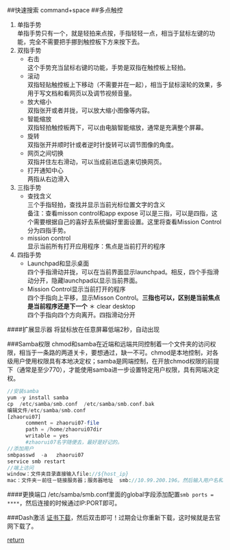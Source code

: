 ##快速搜索
command+space
##多点触控
1. 单指手势 
<br>单指手势只有一个，就是轻拍来点按，手指轻轻一点，相当于鼠标左键的功能，完全不需要把手挪到触控板下方来按下去。
1. 双指手势
     * 右击
          <br>这个手势充当鼠标右键的功能，手势是双指在触控板上轻拍。
     * 滚动
          <br>双指轻贴触控板上下移动（不需要并在一起），相当于鼠标滚轮的效果，多用于写文档和看网页以及调节视频音量。
     * 放大缩小
          <br>双指张开或者并拢，可以放大缩小图像等内容。
     * 智能缩放
          <br>双指轻拍触控板两下，可以由电脑智能缩放，通常是充满整个屏幕。
     * 旋转
          <br>双指张开并顺时针或者逆时针旋转可以调节图像的角度。
     * 网页之间切换
          <br>双指并住左右滑动，可以当成前进后退来切换网页。
     * 打开通知中心
          <br>两指从右边滑入
1. 三指手势
     * 查找含义
          <br>三个手指轻拍，查找并显示当前光标位置文字的含义
          <br>备注：查看misson control和app expose 可以是三指，可以是四指，这个需要根据自己的喜好去系统偏好里面设置。这里将查看Mission Control分为四指手势。
     * mission control
          <br>显示当前所有打开应用程序：焦点是当前打开的程序
1. 四指手势
     * Launchpad和显示桌面
          <br>四个手指滑动并拢，可以在当前界面显示launchpad。相反，四个手指滑动分开，隐藏launchpad以显示当前界面。
     * Mission Control显示当前打开的程序
          <br>四个手指向上平移，显示Misson Control。**三指也可以，区别是当前焦点是当前程序还是下一个**
     ＊ clear desktop
          <br>四个手指向四个方向离开。四指滑动分开

####扩展显示器
将鼠标放在任意屏幕低端2秒，自动出现
      
###Samba权限
chmod和samba在近端和远端共同控制着一个文件夹的访问权限，相当于一条路的两道关卡，要想通过，缺一不可。chmod是本地控制，对各级用户使用权限具有本地决定权；samba是网端控制，在开放chmod权限的前提下（通常是至少770），才能使用samba进一步设置特定用户权限，具有网端决定权。
```php
//安装samba
yum -y install samba
cp  /etc/samba/smb.conf  /etc/samba/smb.conf.bak
编辑文件/etc/samba/smb.conf
[zhaorui07]
      comment = zhaorui07-file
      path = /home/zhaorui07dir
      writable = yes
      #zhaorui07名字随便去，最好是好记的。
//添加用户
smbpasswd  -a   zhaorui07
service smb restart
//端上访问
window：文件夹目录直接输入file://${host_ip}
mac：文件夹－前往－链接服务器；服务器地址  smb://10.99.200.196。然后输入用户名和密码即可
```
####更换端口
/etc/samba/smb.conf里面的global字段添加配置```smb ports = ****```，然后连接的时候通过IP:PORT即可。

###Dash激活
[证书下载](https://kapeli.com/licenses/Dash/2015/181/A9xyvwUTgNKIjFMPNX3Uh4byRMmZgk/license.dash-license)，然后双击即可！过期会让你重新下载，这时候就是去官网下载了。

[return](SUMMARY.md)